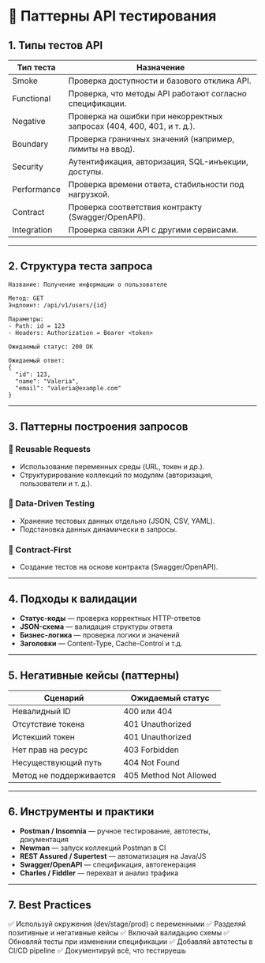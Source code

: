 # 📘 Паттерны API тестирования

## 1. Типы тестов API

| Тип теста   | Назначение                                                             |
| ----------- | ---------------------------------------------------------------------- |
| Smoke       | Проверка доступности и базового отклика API.                           |
| Functional  | Проверка, что методы API работают согласно спецификации.               |
| Negative    | Проверка на ошибки при некорректных запросах (404, 400, 401, и т. д.). |
| Boundary    | Проверка граничных значений (например, лимиты на ввод).                |
| Security    | Аутентификация, авторизация, SQL-инъекции, доступы.                    |
| Performance | Проверка времени ответа, стабильности под нагрузкой.                   |
| Contract    | Проверка соответствия контракту (Swagger/OpenAPI).                     |
| Integration | Проверка связки API с другими сервисами.                               |

---

## 2. Структура теста запроса

```text
Название: Получение информации о пользователе

Метод: GET
Эндпоинт: /api/v1/users/{id}

Параметры:
- Path: id = 123
- Headers: Authorization = Bearer <token>

Ожидаемый статус: 200 OK

Ожидаемый ответ:
{
  "id": 123,
  "name": "Valeria",
  "email": "valeria@example.com"
}
```

---

## 3. Паттерны построения запросов

### 📌 Reusable Requests

* Использование переменных среды (URL, токен и др.).
* Структурирование коллекций по модулям (авторизация, пользователи и т. д.).

### 📌 Data-Driven Testing

* Хранение тестовых данных отдельно (JSON, CSV, YAML).
* Подстановка данных динамически в запросы.

### 📌 Contract-First

* Создание тестов на основе контракта (Swagger/OpenAPI).

---

## 4. Подходы к валидации

* **Статус-коды** — проверка корректных HTTP-ответов
* **JSON-схема** — валидация структуры ответа
* **Бизнес-логика** — проверка логики и значений
* **Заголовки** — Content-Type, Cache-Control и т.д.

---

## 5. Негативные кейсы (паттерны)

| Сценарий                | Ожидаемый статус       |
| ----------------------- | ---------------------- |
| Невалидный ID           | 400 или 404            |
| Отсутствие токена       | 401 Unauthorized       |
| Истекший токен          | 401 Unauthorized       |
| Нет прав на ресурс      | 403 Forbidden          |
| Несуществующий путь     | 404 Not Found          |
| Метод не поддерживается | 405 Method Not Allowed |

---

## 6. Инструменты и практики

* **Postman / Insomnia** — ручное тестирование, автотесты, документация
* **Newman** — запуск коллекций Postman в CI
* **REST Assured / Supertest** — автоматизация на Java/JS
* **Swagger/OpenAPI** — спецификация, автогенерация
* **Charles / Fiddler** — перехват и анализ трафика

---

## 7. Best Practices

✅ Используй окружения (dev/stage/prod) с переменными
✅ Разделяй позитивные и негативные кейсы
✅ Включай валидацию схемы
✅ Обновляй тесты при изменении спецификации
✅ Добавляй автотесты в CI/CD pipeline
✅ Документируй всё, что тестируешь
